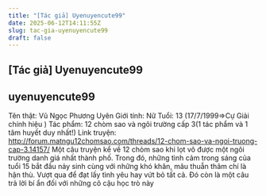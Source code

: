 ```yaml
---
title: "[Tác giả] Uyenuyencute99"
date: 2025-06-12T14:11:55Z
slug: tac-gia-uyenuyencute99
draft: false
---
```


## [Tác giả] Uyenuyencute99

## uyenuyencute99

Tên thật: Vũ Ngọc Phương Uyên
Giới tính: Nữ
Tuổi: 13 (17/7/1999=>Cự Giải chính hiệu  )
Tác phẩm: 12 chòm sao và ngôi trường cấp 3(1 tác phẩm và 1 tâm huyết duy nhất!)
Link truyện: http://forum.matngu12chomsao.com/threads/12-chom-sao-va-ngoi-truong-cap-3.14157/
Một câu truyện kể về 12 chòm sao khi lọt vô được một ngôi trường danh giá nhất thành phố. Trong đó, những tình cảm trong sáng của tuổi 15 bắt đầu nảy sinh cùng với những khó khăn, mâu thuẫn thâm chí là hận thù. Vượt qua để đạt lấy tình yêu hay vứt bỏ tất cả. Đó còn là một câu trả lời bí ẩn đối với những cô cậu học trò này